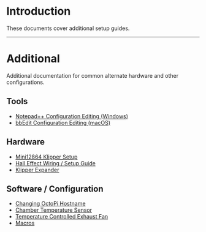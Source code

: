 # Introduction

These documents cover additional setup guides.

---
# Additional

Additional documentation for common alternate hardware and other configurations.

## Tools

* [Notepad++ Configuration Editing (Windows)](./notepadplusplus.md)
* [bbEdit Configuration Editing (macOS)](./bbedit.md)

## Hardware

* [Mini12864 Klipper Setup](./mini12864_klipper_guide.md)
* [Hall Effect Wiring / Setup Guide]()
* [Klipper Expander](https://github.com/VoronDesign/Voron-Hardware/blob/master/Klipper_Expander/Documentation/README.md#setup)

## Software / Configuration

* [Changing OctoPi Hostname](https://github.com/guysoft/OctoPi/wiki/Changing-the-hostname)
* [Chamber Temperature Sensor](./chamber_temperature_exhaust_fan.md)
* [Temperature Controlled Exhaust Fan](./chamber_temperature_exhaust_fan.md)
* [Macros](./macros.md)


